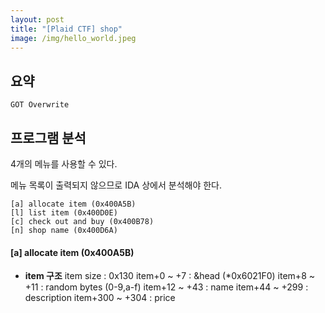 ```yaml
---
layout: post
title: "[Plaid CTF] shop"
image: /img/hello_world.jpeg
---
```


## 요약
`GOT Overwrite`

## 프로그램 분석
4개의 메뉴를 사용할 수 있다.

메뉴 목록이 출력되지 않으므로 IDA 상에서 분석해야 한다.

```
[a] allocate item (0x400A5B)
[l] list item (0x400D0E)
[c] check out and buy (0x400B78)
[n] shop name (0x400D6A)
```

#### [a] allocate item (0x400A5B)
- **item 구조**
item size : 0x130
item+0 ~ +7 : &head (\*0x6021F0)
item+8 ~ +11 : random bytes (0-9,a-f)
item+12 ~ +43 : name
item+44 ~ +299 : description
item+300 ~ +304 : price
